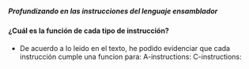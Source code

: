 ##### Profundizando en las instrucciones del lenguaje ensamblador #####

#### ¿Cuál es la función de cada tipo de instrucción? ####
- De acuerdo a lo leido en el texto, he podido evidenciar que cada instrucción cumple una funcion para:
A-instructions:
C-instructions:
